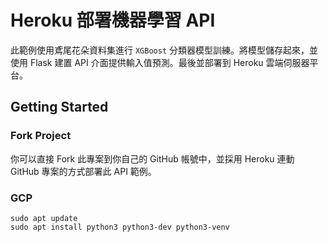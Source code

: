 # Heroku 部署機器學習 API
此範例使用鳶尾花朵資料集進行 `XGBoost` 分類器模型訓練。將模型儲存起來，並使用 Flask 建置 API 介面提供輸入值預測。最後並部署到 Heroku 雲端伺服器平台。

## Getting Started
### Fork Project
你可以直接 Fork 此專案到你自己的 GitHub 帳號中，並採用 Heroku 連動 GitHub 專案的方式部署此 API 範例。

### GCP

```
sudo apt update
sudo apt install python3 python3-dev python3-venv
```